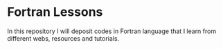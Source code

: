 # Fortran Lessons

In this repository I will deposit codes in Fortran language that I learn from different webs, resources and tutorials.

